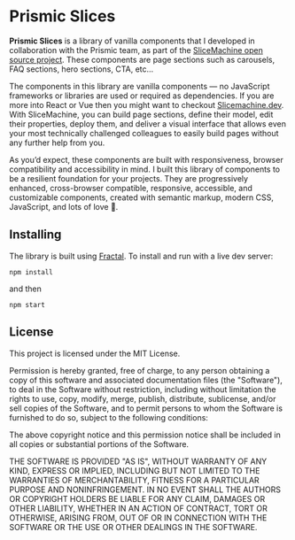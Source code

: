 # Prismic Slices

**Prismic Slices** is a library of vanilla components that I developed in collaboration with the Prismic team, as part of the [SliceMachine open source project](https://github.com/prismicio/slice-machine). These components are page sections such as carousels, FAQ sections, hero sections, CTA, etc…

The components in this library are vanilla components — no JavaScript frameworks or libraries are used or required as dependencies. If you are more into React or Vue then you might want to checkout [Slicemachine.dev](https://slicemachine.dev). With SliceMachine, you can build page sections, define their model, edit their properties, deploy them, and deliver a visual interface that allows even your most technically challenged colleagues to easily build pages without any further help from you.

As you’d expect, these components are built with responsiveness, browser compatibility and accessibility in mind. I built this library of components to be a resilient foundation for your projects. They are progressively enhanced, cross-browser compatible, responsive, accessible, and customizable components, created with semantic markup, modern CSS, JavaScript, and lots of love 💜.

## Installing 

The library is built using [Fractal](https://fractal.build). To install and run with a live dev server:

```
npm install
```
and then

```
npm start
```


## License

This project is licensed under the MIT License.

Permission is hereby granted, free of charge, to any person obtaining a copy of this software and associated documentation files (the "Software"), to deal in the Software without restriction, including without limitation the rights to use, copy, modify, merge, publish, distribute, sublicense, and/or sell copies of the Software, and to permit persons to whom the Software is furnished to do so, subject to the following conditions:

The above copyright notice and this permission notice shall be included in all copies or substantial portions of the Software.

THE SOFTWARE IS PROVIDED "AS IS", WITHOUT WARRANTY OF ANY KIND, EXPRESS OR IMPLIED, INCLUDING BUT NOT LIMITED TO THE WARRANTIES OF MERCHANTABILITY, FITNESS FOR A PARTICULAR PURPOSE AND NONINFRINGEMENT. IN NO EVENT SHALL THE AUTHORS OR COPYRIGHT HOLDERS BE LIABLE FOR ANY CLAIM, DAMAGES OR OTHER LIABILITY, WHETHER IN AN ACTION OF CONTRACT, TORT OR OTHERWISE, ARISING FROM, OUT OF OR IN CONNECTION WITH THE SOFTWARE OR THE USE OR OTHER DEALINGS IN THE SOFTWARE.
